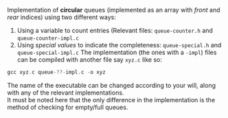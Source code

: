 Implementation of **circular** queues (implemented as an array with *front* and *rear* indices) using two different ways:
1. Using a variable to count entries (Relevant files: ```queue-counter.h``` and ```queue-counter-impl.c```
2. Using *special values* to indicate the completeness: ```queue-special.h``` and ```queue-special-impl.c```
The implementation (the ones with a ```-impl```) files can be compiled with another file say ```xyz.c``` like so:
```c
gcc xyz.c queue-??-impl.c -o xyz 
```
The name of the executable can be changed according to your will, along with any of the relevant implementations.\
It must be noted here that the only difference in the implementation is the method of checking for empty/full queues.
